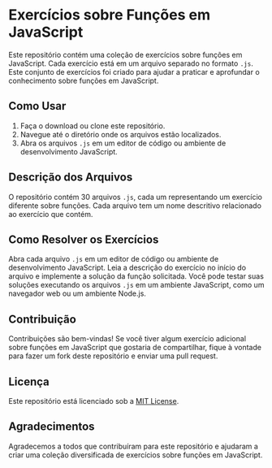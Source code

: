 # Exercícios sobre Funções em JavaScript

Este repositório contém uma coleção de exercícios sobre funções em JavaScript. Cada exercício está em um arquivo separado no formato `.js`. Este conjunto de exercícios foi criado para ajudar a praticar e aprofundar o conhecimento sobre funções em JavaScript.

## Como Usar

1. Faça o download ou clone este repositório.
2. Navegue até o diretório onde os arquivos estão localizados.
3. Abra os arquivos `.js` em um editor de código ou ambiente de desenvolvimento JavaScript.

## Descrição dos Arquivos

O repositório contém 30 arquivos `.js`, cada um representando um exercício diferente sobre funções. Cada arquivo tem um nome descritivo relacionado ao exercício que contém.

## Como Resolver os Exercícios

Abra cada arquivo `.js` em um editor de código ou ambiente de desenvolvimento JavaScript. Leia a descrição do exercício no início do arquivo e implemente a solução da função solicitada. Você pode testar suas soluções executando os arquivos `.js` em um ambiente JavaScript, como um navegador web ou um ambiente Node.js.

## Contribuição

Contribuições são bem-vindas! Se você tiver algum exercício adicional sobre funções em JavaScript que gostaria de compartilhar, fique à vontade para fazer um fork deste repositório e enviar uma pull request.

## Licença

Este repositório está licenciado sob a [MIT License](LICENSE).

## Agradecimentos

Agradecemos a todos que contribuíram para este repositório e ajudaram a criar uma coleção diversificada de exercícios sobre funções em JavaScript.
